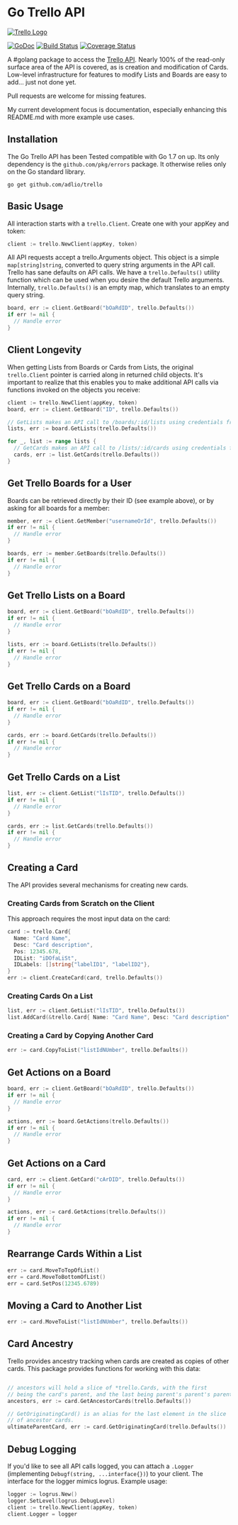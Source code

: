 Go Trello API
================

[![Trello Logo](https://raw.githubusercontent.com/adlio/trello/master/trello-logo.png)](https://www.trello.com)

[![GoDoc](https://godoc.org/github.com/adlio/trello?status.svg)](http://godoc.org/github.com/adlio/trello)
[![Build Status](https://travis-ci.org/adlio/trello.svg)](https://travis-ci.org/adlio/trello)
[![Coverage Status](https://coveralls.io/repos/github/adlio/trello/badge.svg?branch=master)](https://coveralls.io/github/adlio/trello?branch=master)

A #golang package to access the [Trello API](https://developers.trello.com/v1.0/reference). Nearly 100% of the
read-only surface area of the API is covered, as is creation and modification of Cards.
Low-level infrastructure for features to modify Lists and Boards are easy to add... just not
done yet.

Pull requests are welcome for missing features.

My current development focus is documentation, especially enhancing this README.md with more
example use cases.

## Installation

The Go Trello API has been Tested compatible with Go 1.7 on up. Its only dependency is
the `github.com/pkg/errors` package. It otherwise relies only on the Go standard library.

```
go get github.com/adlio/trello
```

## Basic Usage

All interaction starts with a `trello.Client`. Create one with your appKey and token:

```Go
client := trello.NewClient(appKey, token)
```

All API requests accept a trello.Arguments object. This object is a simple
`map[string]string`, converted to query string arguments in the API call.
Trello has sane defaults on API calls. We have a `trello.Defaults()` utility function
which can be used when you desire the default Trello arguments. Internally,
`trello.Defaults()` is an empty map, which translates to an empty query string.

```Go
board, err := client.GetBoard("bOaRdID", trello.Defaults())
if err != nil {
  // Handle error
}
```

## Client Longevity

When getting Lists from Boards or Cards from Lists, the original `trello.Client` pointer
is carried along in returned child objects. It's important to realize that this enables
you to make additional API calls via functions invoked on the objects you receive:

```Go
client := trello.NewClient(appKey, token)
board, err := client.GetBoard("ID", trello.Defaults())

// GetLists makes an API call to /boards/:id/lists using credentials from `client`
lists, err := board.GetLists(trello.Defaults())

for _, list := range lists {
  // GetCards makes an API call to /lists/:id/cards using credentials from `client`
  cards, err := list.GetCards(trello.Defaults())
}
```

## Get Trello Boards for a User

Boards can be retrieved directly by their ID (see example above), or by asking
for all boards for a member:

```Go
member, err := client.GetMember("usernameOrId", trello.Defaults())
if err != nil {
  // Handle error
}

boards, err := member.GetBoards(trello.Defaults())
if err != nil {
  // Handle error
}
```

## Get Trello Lists on a Board

```Go
board, err := client.GetBoard("bOaRdID", trello.Defaults())
if err != nil {
  // Handle error
}

lists, err := board.GetLists(trello.Defaults())
if err != nil {
  // Handle error
}
```

## Get Trello Cards on a Board

```Go
board, err := client.GetBoard("bOaRdID", trello.Defaults())
if err != nil {
  // Handle error
}

cards, err := board.GetCards(trello.Defaults())
if err != nil {
  // Handle error
}
```

## Get Trello Cards on a List

```Go
list, err := client.GetList("lIsTID", trello.Defaults())
if err != nil {
  // Handle error
}

cards, err := list.GetCards(trello.Defaults())
if err != nil {
  // Handle error
}
```

## Creating a Card

The API provides several mechanisms for creating new cards.

### Creating Cards from Scratch on the Client

This approach requires the most input data on the card:

```Go
card := trello.Card{
  Name: "Card Name",
  Desc: "Card description",
  Pos: 12345.678,
  IDList: "iDOfaLiSt",
  IDLabels: []string{"labelID1", "labelID2"},
}
err := client.CreateCard(card, trello.Defaults())
```


### Creating Cards On a List

```Go
list, err := client.GetList("lIsTID", trello.Defaults())
list.AddCard(&trello.Card{ Name: "Card Name", Desc: "Card description" }, trello.Defaults())
```

### Creating a Card by Copying Another Card

```Go
err := card.CopyToList("listIdNUmber", trello.Defaults())
```

## Get Actions on a Board

```Go
board, err := client.GetBoard("bOaRdID", trello.Defaults())
if err != nil {
  // Handle error
}

actions, err := board.GetActions(trello.Defaults())
if err != nil {
  // Handle error
}
```

## Get Actions on a Card

```Go
card, err := client.GetCard("cArDID", trello.Defaults())
if err != nil {
  // Handle error
}

actions, err := card.GetActions(trello.Defaults())
if err != nil {
  // Handle error
}
```

## Rearrange Cards Within a List

```Go
err := card.MoveToTopOfList()
err = card.MoveToBottomOfList()
err = card.SetPos(12345.6789)
```


## Moving a Card to Another List

```Go
err := card.MoveToList("listIdNUmber", trello.Defaults())
```


## Card Ancestry

Trello provides ancestry tracking when cards are created as copies of other cards. This package
provides functions for working with this data:

```Go

// ancestors will hold a slice of *trello.Cards, with the first
// being the card's parent, and the last being parent's parent's parent...
ancestors, err := card.GetAncestorCards(trello.Defaults())

// GetOriginatingCard() is an alias for the last element in the slice
// of ancestor cards.
ultimateParentCard, err := card.GetOriginatingCard(trello.Defaults())

```

## Debug Logging

If you'd like to see all API calls logged, you can attach a `.Logger` (implementing `Debugf(string, ...interface{})`)
to your client. The interface for the logger mimics logrus. Example usage:

```Go
logger := logrus.New()
logger.SetLevel(logrus.DebugLevel)
client := trello.NewClient(appKey, token)
client.Logger = logger
```
